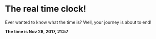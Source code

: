 # The real time clock!

Ever wanted to know what the time is? Well, your journey is about to end!

**The time is Nov 28, 2017, 21:57**